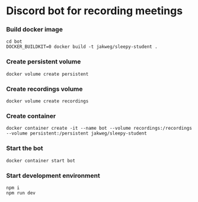 # Discord bot for recording meetings

### Build docker image

```shell
cd bot
DOCKER_BUILDKIT=0 docker build -t jakweg/sleepy-student .
```

### Create persistent volume

```shell
docker volume create persistent
```

### Create recordings volume

```shell
docker volume create recordings
```

### Create container

```shell
docker container create -it --name bot --volume recordings:/recordings --volume persistent:/persistent jakweg/sleepy-student
```

### Start the bot

```shell
docker container start bot
```

### Start development environment

```shell
npm i
npm run dev
```
